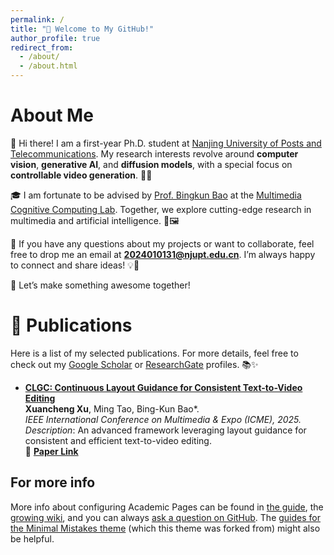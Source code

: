 ```yaml
---
permalink: /
title: "🎉 Welcome to My GitHub!"
author_profile: true
redirect_from: 
  - /about/
  - /about.html
---
```


# About Me
👋 Hi there! I am a first-year Ph.D. student at [Nanjing University of Posts and Telecommunications](https://www.njupt.edu.cn/). My research interests revolve around **computer vision**, **generative AI**, and **diffusion models**, with a special focus on **controllable video generation**. 🎥✨

🎓 I am fortunate to be advised by [Prof. Bingkun Bao](https://www.scholat.com/bkbao.cn) at the [Multimedia Cognitive Computing Lab](https://mcclab.njupt.edu.cn/main.htm). Together, we explore cutting-edge research in multimedia and artificial intelligence. 🤖🖼️

📩 If you have any questions about my projects or want to collaborate, feel free to drop me an email at **2024010131@njupt.edu.cn**. I’m always happy to connect and share ideas! 💡🤝

🔗 Let’s make something awesome together!


# 📝 Publications

Here is a list of my selected publications. For more details, feel free to check out my [Google Scholar](#) or [ResearchGate](#) profiles. 📚✨

- **[CLGC: Continuous Layout Guidance for Consistent Text-to-Video Editing](#)**  
  **Xuancheng Xu**, Ming Tao, Bing-Kun Bao\*.  
  *IEEE International Conference on Multimedia & Expo (ICME), 2025.*  
  _Description_: An advanced framework leveraging layout guidance for consistent and efficient text-to-video editing.  
  🔗 **[Paper Link](#)**

For more info
------
More info about configuring Academic Pages can be found in [the guide](https://academicpages.github.io/markdown/), the [growing wiki](https://github.com/academicpages/academicpages.github.io/wiki), and you can always [ask a question on GitHub](https://github.com/academicpages/academicpages.github.io/discussions). The [guides for the Minimal Mistakes theme](https://mmistakes.github.io/minimal-mistakes/docs/configuration/) (which this theme was forked from) might also be helpful.
